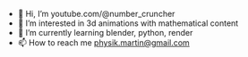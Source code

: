 - 👋 Hi, I’m youtube.com/@number_cruncher
- 👀 I’m interested in 3d animations with mathematical content
- 🌱 I’m currently learning blender, python, render
- 📫 How to reach me physik.martin@gmail.com

<!---
mathelehrer/mathelehrer is a ✨ special ✨ repository because its `README.md` (this file) appears on your GitHub profile.
You can click the Preview link to take a look at your changes.
--->
